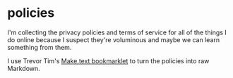 # policies
I'm collecting the privacy policies and terms of service for all of the things I do online because I suspect they're voluminous and maybe we can learn something from them.

I use Trevor Tim's [Make.text bookmarklet](http://trevorjim.com/projects/make.text/) to turn the policies into raw Markdown.
